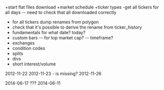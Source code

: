 +start flat files download
+market schedule
+ticker types
-get all tickers for all days
-- need to check that all downloaded correctly
- for all tickers dump renames from polygon
- check that it's possible to derive the rename from ticker_history
- fundamentals for what date? today?
- custom bars
-- for top market cap?
-- timeframe?
- exchanges
- condition codes
- splits
- divs
- short interest/volume

2012-11-22
2012-11-23 - is missing?
2012-11-26

2014-06-17
???
2014-06-11
